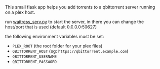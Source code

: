 This small flask app helps you add torrents to a qbittorrent server running on a plex host.

run [waitress_serv.py](./waitress_serve.py) to start the server, in there you can change the host/port that is used (default 0.0.0.0:50627)

the following environment variables must be set:
- `PLEX_ROOT` (the root folder for your plex files)
- `QBITTORRENT_HOST` (eg: `https://qbittorrent.example.com`)
- `QBITTORRENT_USERNAME`
- `QBITTORRENT_PASSWORD`
